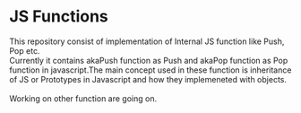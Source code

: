 # JS Functions
This repository consist of implementation of Internal JS function like Push, Pop etc. <br>
Currently it contains akaPush function as Push and akaPop function as Pop function in javascript.The main concept used in these function is inheritance of JS or Prototypes in Javascript and how they implemeneted with objects. <br>
<br>
Working on other function are going on.
